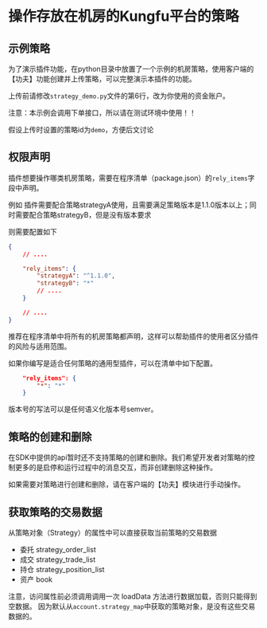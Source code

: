 # 操作存放在机房的Kungfu平台的策略

## 示例策略

为了演示插件功能，在python目录中放置了一个示例的机房策略，使用客户端的【功夫】功能创建并上传策略，可以完整演示本插件的功能。

上传前请修改`strategy_demo.py`文件的第6行，改为你使用的资金账户。

注意：本示例会调用下单接口，所以请在测试环境中使用！！

假设上传时设置的策略id为`demo`，方便后文讨论

## 权限声明

插件想要操作哪类机房策略，需要在程序清单（package.json）的`rely_items`字段中声明。

例如
插件需要配合策略strategyA使用，且需要满足策略版本是1.1.0版本以上；同时需要配合策略strategyB，但是没有版本要求

则需要配置如下

```json
{
    // ....

    "rely_items": {
        "strategyA": "^1.1.0",
        "strategyB": "*"
        // ....
    }

    // ....
}
```

推荐在程序清单中将所有的机房策略都声明，这样可以帮助插件的使用者区分插件的风险与适用范围。

如果你编写是适合任何策略的通用型插件，可以在清单中如下配置。

```json
    "rely_items": {
        "*": "*"
    }
```

版本号的写法可以是任何语义化版本号semver。

## 策略的创建和删除

在SDK中提供的api暂时还不支持策略的创建和删除。我们希望开发者对策略的控制更多的是启停和运行过程中的消息交互，而非创建删除这种操作。

如果需要对策略进行创建和删除，请在客户端的【功夫】模块进行手动操作。

## 获取策略的交易数据

从策略对象（Strategy）的属性中可以直接获取当前策略的交易数据

* 委托 strategy_order_list
* 成交 strategy_trade_list
* 持仓 strategy_position_list
* 资产 book

注意，访问属性前必须调用调用一次 loadData 方法进行数据加载，否则只能得到空数据。
因为默认从`account.strategy_map`中获取的策略对象，是没有这些交易数据的。
